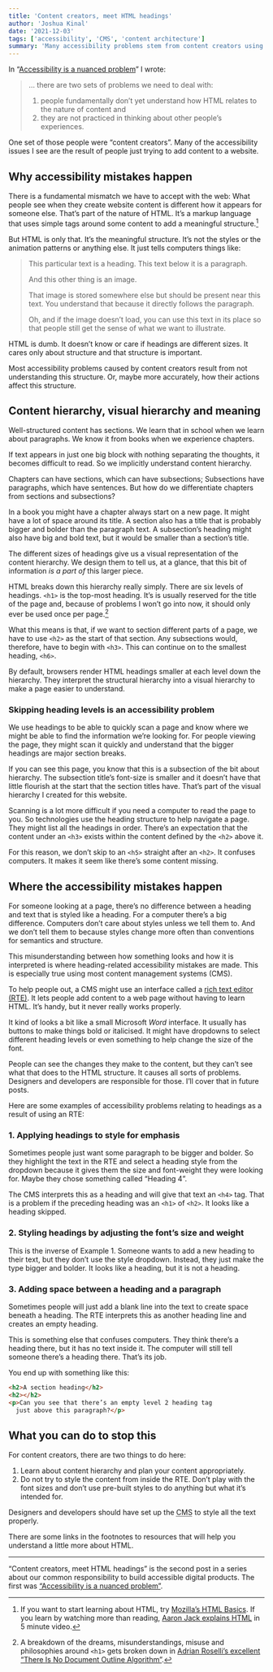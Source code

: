 ```yaml
---
title: 'Content creators, meet HTML headings'
author: 'Joshua Kinal'
date: '2021-12-03'
tags: ['accessibility', 'CMS', 'content architecture']
summary: 'Many accessibility problems stem from content creators using headings inappropriately. I look at how headings are part of a webpage’s structure and where mistakes happen.'
---
```

In “[Accessibility is a nuanced problem](/blog/accessibility-is-a-nuanced-problem/)” I wrote:

> … there are two sets of problems we need to deal with:
>
> 1. people fundamentally don’t yet understand how HTML relates to the nature of content and
> 1. they are not practiced in thinking about other people’s experiences.

One set of those people were “content creators”. Many of the accessibility issues I see are the result of people just trying to add content to a website.

## Why accessibility mistakes happen

There is a fundamental mismatch we have to accept with the web: What people see when they create website content is different how it appears for someone else. That’s part of the nature of HTML. It’s a markup language that uses simple tags around some content to add a meaningful structure.[^2]

But HTML is only that. It’s the meaningful structure. It’s not the styles or the animation patterns or anything else. It just tells computers things like:

> This particular text is a heading. This text below it is a paragraph.
> 
> And this other thing is an image.
> 
> That image is stored somewhere else but should be present near this text. You understand that because it directly follows the paragraph.
> 
> Oh, and if the image doesn’t load, you can use this text in its place so that people still get the sense of what we want to illustrate.

HTML is dumb. It doesn’t know or care if headings are different sizes. It cares only about structure and that structure is important.

Most accessibility problems caused by content creators result from not understanding this structure. Or, maybe more accurately, how their actions affect this structure.

## Content hierarchy, visual hierarchy and meaning

Well-structured content has sections. We learn that in school when we learn about paragraphs. We know it from books when we experience chapters.

If text appears in just one big block with nothing separating the thoughts, it becomes difficult to read. So we implicitly understand content hierarchy.

Chapters can have sections, which can have subsections; Subsections have paragraphs, which have sentences. But how do we differentiate chapters from sections and subsections?

In a book you might have a chapter always start on a new page. It might have a lot of space around its title. A section also has a title that is probably bigger and bolder than the paragraph text. A subsection’s heading might also have big and bold text, but it would be smaller than a section’s title.

The different sizes of headings give us a visual representation of the content hierarchy. We design them to tell us, at a glance, that this bit of information *is a part of* this larger piece.

HTML breaks down this hierarchy really simply. There are six levels of headings. `<h1>` is the top-most heading. It’s is usually reserved for the title of the page and, because of problems I won’t go into now, it should only ever be used once per page.[^3]

What this means is that, if we want to section different parts of a page, we have to use `<h2>` as the start of that section. Any subsections would, therefore, have to begin with `<h3>`. This can continue on to the smallest heading, `<h6>`.

By default, browsers render HTML headings smaller at each level down the hierarchy. They interpret the structural hierarchy into a visual hierarchy to make a page easier to understand.

### Skipping heading levels is an accessibility problem

We use headings to be able to quickly scan a page and know where we might be able to find the information we’re looking for. For people viewing the page, they might scan it quickly and understand that the bigger headings are major section breaks.

If you can see this page, you know that this is a subsection of the bit about hierarchy. The subsection title’s font-size is smaller and it doesn’t have that little flourish at the start that the section titles have. That’s part of the visual hierarchy I created for this website.

Scanning is a lot more difficult if you need a computer to read the page to you. So technologies use the heading structure to help navigate a page. They might list all the headings in order. There’s an expectation that the content under an `<h3>` exists within the content defined by the `<h2>` above it.

For this reason, we don’t skip to an `<h5>` straight after an `<h2>`. It confuses computers. It makes it seem like there’s some content missing.

## Where the accessibility mistakes happen

For someone looking at a page, there’s no difference between a heading and text that is styled like a heading. For a computer there’s a big difference. Computers don’t care about styles unless we tell them to. And we don’t tell them to because styles change more often than conventions for semantics and structure.

This misunderstanding between how something looks and how it is interpreted is where heading-related accessibility mistakes are made. This is especially true using most content management systems (<abbr>CMS</abbr>).

To help people out, a CMS might use an interface called a [rich text editor (RTE)](https://en.wikipedia.org/wiki/Online_rich-text_editor "Wikipedia’s explanation of an RTE"). It lets people add content to a web page without having to learn HTML. It’s handy, but it never really works properly.

It kind of looks a bit like a small Microsoft *Word* interface. It usually has buttons to make things bold or italicised. It might have dropdowns to select different heading levels or even something to help change the size of the font.

People can see the changes they make to the content, but they can’t see what that does to the HTML structure. It causes all sorts of problems. Designers and developers are responsible for those. I’ll cover that in future posts.

Here are some examples of accessibility problems relating to headings as a result of using an RTE:

### 1. Applying headings to style for emphasis

   Sometimes people just want some paragraph to be bigger and bolder. So they highlight the text in the RTE and select a heading style from the dropdown because it gives them the size and font-weight they were looking for. Maybe they chose something called “Heading 4”.  

The CMS interprets this as a heading and will give that text an `<h4>` tag. That is a problem if the preceding heading was an `<h1>` of `<h2>`. It looks like a heading skipped.

### 2. Styling headings by adjusting the font’s size and weight

This is the inverse of Example 1. Someone wants to add a new heading to their text, but they don’t use the style dropdown. Instead, they just make the type bigger and bolder. It looks like a heading, but it is not a heading.

### 3. Adding space between a heading and a paragraph

Sometimes people will just add a blank line into the text to create space beneath a heading. The RTE interprets this as another heading line and creates an empty heading.

This is something else that confuses computers. They think there’s a heading there, but it has no text inside it. The computer will still tell someone there’s a heading there. That’s its job.

You end up with something like this:

```html
<h2>A section heading</h2>
<h2></h2>
<p>Can you see that there’s an empty level 2 heading tag
  just above this paragraph?</p>
```
## What you can do to stop this

For content creators, there are two things to do here:

1. Learn about content hierarchy and plan your content appropriately.
2. Do not try to style the content from inside the RTE. Don’t play with the font sizes and don’t use pre-built styles to do anything but what it’s intended for.

Designers and developers should have set up the <abbr title="content management system">CMS</abbr> to style all the text properly.

There are some links in the footnotes to resources that will help you understand a little more about HTML.

---

“Content creators, meet HTML headings” is the second post in a series about our common responsibility to build accessible digital products. The first was [“Accessibility is a nuanced problem”](/blog/accessibility-is-a-nuanced-problem/).


[^2]: If you want to start learning about HTML, try [Mozilla’s HTML Basics](https://developer.mozilla.org/en-US/docs/Learn/Getting_started_with_the_web/HTML_basics). If you learn by watching more than reading, [Aaron Jack explains HTML](https://youtu.be/salY_Sm6mv4) in 5 minute video.

[^3]: A breakdown of the dreams, misunderstandings, misuse and philosophies around `<h1>` gets broken down in [Adrian Roselli’s excellent “There Is No Document Outline Algorithm”](https://adrianroselli.com/2016/08/there-is-no-document-outline-algorithm.html). 